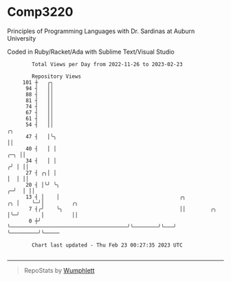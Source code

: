 # Comp3220

Principles of Programming Languages with Dr. Sardinas at Auburn University

Coded in Ruby/Racket/Ada with Sublime Text/Visual Studio

```
        Total Views per Day from 2022-11-26 to 2023-02-23

        Repository Views
     101 ┼   ╭╮
      94 ┤   ││
      88 ┤   ││
      81 ┤   ││
      74 ┤   ││
      67 ┤   ││
      61 ┤   ││
      54 ┤   ││                                                                  ╭╮
      47 ┤   │╰╮                                                                 ││
      40 ┤   │ │                                                             ╭─╮ ││
      34 ┤   │ │                                                            ╭╯ │ ││
      27 ┤ ╭╮│ │                                                            │  │ ││
      20 ┤ │╰╯ ╰╮                                                         ╭─╯  │ ││
      13 ┤ │    │                                       ╭╮             ╭╮ │    ╰─╯│         ╭╮
       7 ┤╭╯    ╰╮                                      ││        ╭╮   │╰─╯       │         ││
       0 ┼╯      ╰──────────────────────────────────────╯╰────────╯╰───╯          ╰─────────╯╰─────

        Chart last updated - Thu Feb 23 00:27:35 2023 UTC
        
```

---

> RepoStats by [Wumphlett](https://github.com/Wumphlett)
